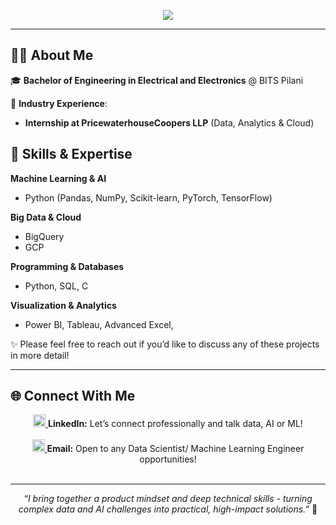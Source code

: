 <!-- Banner / Greeting -->
<p align="center">
  <img src="https://capsule-render.vercel.app/api?type=waving&height=300&color=gradient&text=Hello👋,%20I'm%20Tavish%20Tayal%20&animation=fadeIn" />
</p>

---

## 👩‍💻 About Me  

🎓 **Bachelor of Engineering in Electrical and Electronics** @ BITS Pilani 

💼 **Industry Experience**:  
- **Internship at PricewaterhouseCoopers LLP** (Data, Analytics & Cloud) 

## 🚀 Skills & Expertise  

**Machine Learning & AI**  
- Python (Pandas, NumPy, Scikit-learn, PyTorch, TensorFlow) 

**Big Data & Cloud**  
- BigQuery  
- GCP  

**Programming & Databases**  
- Python, SQL, C

**Visualization & Analytics**  
- Power BI, Tableau, Advanced Excel, 

✨ Please feel free to reach out if you’d like to discuss any of these projects in more detail! 

---

## 🌐 Connect With Me  

<p align="center">
  <a href="https://www.linkedin.com/in/tavish-tayal/">
    <img src="https://skillicons.dev/icons?i=linkedin" height="20" />
  </a> 
  <b>LinkedIn:</b> Let’s connect professionally and talk data, AI or ML!  
  <br><br>
  
  <a href="mailto:tavishtayal@gmail.com">
    <img src="https://img.shields.io/badge/Email-D14836?style=for-the-badge&logo=gmail&logoColor=white" height="20"/>
  </a> 
  <b>Email:</b> Open to any Data Scientist/ Machine Learning Engineer opportunities! 
  <br><br>
</p>

---

<p align="center">
  <em>“I bring together a product mindset and deep technical skills - turning complex data and AI challenges into practical, high-impact solutions.”</em> 🚀
</p>
